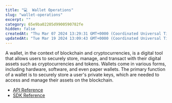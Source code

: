 ```yaml
---
title: "💻  Wallet Operations"
slug: "wallet-operations"
excerpt: ""
category: 65e9ba02205d9900590782fe
hidden: false
createdAt: "Thu Mar 07 2024 13:29:31 GMT+0000 (Coordinated Universal Time)"
updatedAt: "Tue Mar 19 2024 13:09:43 GMT+0000 (Coordinated Universal Time)"
---
```

A wallet, in the context of blockchain and cryptocurrencies, is a digital tool that allows users to securely store, manage, and transact with their digital assets such as cryptocurrencies and tokens. Wallets come in various forms, including hardware, software, and even paper wallets. The primary function of a wallet is to securely store a user's private keys, which are needed to access and manage their assets on the blockchain.

- [API Reference](/docs/wallet-provider)
- [SDK Reference](/docs/wallet-address-operations)
